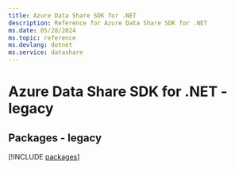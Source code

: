 ```yaml
---
title: Azure Data Share SDK for .NET
description: Reference for Azure Data Share SDK for .NET
ms.date: 05/28/2024
ms.topic: reference
ms.devlang: dotnet
ms.service: datashare
---
```

# Azure Data Share SDK for .NET - legacy
## Packages - legacy
[!INCLUDE [packages](data-share-index.md)]